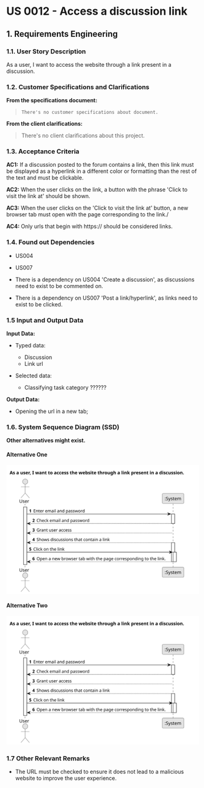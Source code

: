 # US 0012 - Access a discussion link

## 1. Requirements Engineering

### 1.1. User Story Description

As a user, I want to access the website through a link present in a discussion.

### 1.2. Customer Specifications and Clarifications

**From the specifications document:**

>     There's no customer specifications about document.

**From the client clarifications:**

> There's no client clarifications about this project.

### 1.3. Acceptance Criteria

**AC1:** If a discussion posted to the forum contains a link, then this link must be displayed as a hyperlink in a different color or formatting than the rest of the text and must be clickable.

**AC2:** When the user clicks on the link, a button with the phrase 'Click to visit the link at' should be shown.

**AC3:** When the user clicks on the 'Click to visit the link at' button, a new browser tab must open with the page corresponding to the link./

**AC4:** Only urls that begin with https:// should be considered links.

### 1.4. Found out Dependencies

- US004
- US007

- There is a dependency on US004 'Create a discussion', as discussions need to exist to be commented on.

- There is a dependency on US007 'Post a link/hyperlink', as links need to exist to be clicked.

### 1.5 Input and Output Data

**Input Data:**

- Typed data:

  - Discussion
  - Link url

- Selected data:
  - Classifying task category ??????

**Output Data:**

- Opening the url in a new tab;

### 1.6. System Sequence Diagram (SSD)

**Other alternatives might exist.**

#### Alternative One

![System Sequence Diagram - Alternative One](svg/us0012-system-sequence-diagram-alternative-one.svg)

#### Alternative Two

![System Sequence Diagram - Alternative Two](svg/us0012-system-sequence-diagram-alternative-two.svg)

### 1.7 Other Relevant Remarks

- The URL must be checked to ensure it does not lead to a malicious website to improve the user experience.
